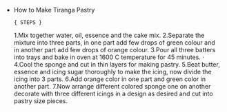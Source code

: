* How to Make Tiranga Pastry

      { STEPS }

  1.Mix together water, oil, essence and the cake mix.
  2.Separate the mixture into three parts, in one part add few drops of green colour and in another part add few drops of orange colour.
  3.Pour all three batters into trays and bake in oven at 1600 C temperature for 45 minutes. ·
  4.Cool the sponge and cut in thin layers for making pastry.
  5.Beat butter, essence and icing sugar thoroughly to make the icing, now divide the icing into 3 parts.
  6.Add orange color in one part and green color in another part.
  7.Now arrange different colored sponge one on another decorate with three different icings in a design as desired and cut into pastry size pieces.